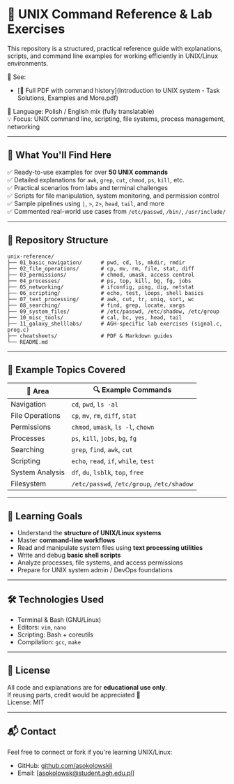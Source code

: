 # 🐧 UNIX Command Reference & Lab Exercises

This repository is a structured, practical reference guide with explanations, scripts, and command line examples for working efficiently in UNIX/Linux environments.

📘 See:
- [📄 Full PDF with command history](Introduction to UNIX system - Task Solutions, Examples and More.pdf)

📘 Language: Polish / English mix (fully translatable)  
💡 Focus: UNIX command line, scripting, file systems, process management, networking

---

## 🧠 What You'll Find Here

✅ Ready-to-use examples for over **50 UNIX commands**  
✅ Detailed explanations for `awk`, `grep`, `cut`, `chmod`, `ps`, `kill`, etc.  
✅ Practical scenarios from labs and terminal challenges  
✅ Scripts for file manipulation, system monitoring, and permission control  
✅ Sample pipelines using `|`, `>`, `2>`, `head`, `tail`, and more  
✅ Commented real-world use cases from `/etc/passwd`, `/bin/`, `/usr/include/`

---

## 📁 Repository Structure

```
unix-reference/
├── 01_basic_navigation/      # pwd, cd, ls, mkdir, rmdir
├── 02_file_operations/       # cp, mv, rm, file, stat, diff
├── 03_permissions/           # chmod, umask, access control
├── 04_processes/             # ps, top, kill, bg, fg, jobs
├── 05_networking/            # ifconfig, ping, dig, netstat
├── 06_scripting/             # echo, test, loops, shell basics
├── 07_text_processing/       # awk, cut, tr, uniq, sort, wc
├── 08_searching/             # find, grep, locate, xargs
├── 09_system_files/          # /etc/passwd, /etc/shadow, /etc/group
├── 10_misc_tools/            # cal, bc, yes, head, tail
├── 11_galaxy_shelllabs/      # AGH-specific lab exercises (signal.c, prog.c)
├── cheatsheets/              # PDF & Markdown guides
└── README.md
```

---

## 🧪 Example Topics Covered

| 🔧 Area             | 🔍 Example Commands |
|--------------------|---------------------|
| Navigation         | `cd`, `pwd`, `ls -al` |
| File Operations    | `cp`, `mv`, `rm`, `diff`, `stat` |
| Permissions        | `chmod`, `umask`, `ls -l`, `chown` |
| Processes          | `ps`, `kill`, `jobs`, `bg`, `fg` |
| Searching          | `grep`, `find`, `awk`, `cut` |
| Scripting          | `echo`, `read`, `if`, `while`, `test` |
| System Analysis    | `df`, `du`, `lsblk`, `top`, `free` |
| Filesystem         | `/etc/passwd`, `/etc/group`, `/etc/shadow` |

---

## 📌 Learning Goals

- Understand the **structure of UNIX/Linux systems**
- Master **command-line workflows**
- Read and manipulate system files using **text processing utilities**
- Write and debug **basic shell scripts**
- Analyze processes, file systems, and access permissions
- Prepare for UNIX system admin / DevOps foundations

---

## 🛠️ Technologies Used

- Terminal & Bash (GNU/Linux)
- Editors: `vim`, `nano`
- Scripting: Bash + coreutils
- Compilation: `gcc`, `make`

---

## 📜 License

All code and explanations are for **educational use only**.  
If reusing parts, credit would be appreciated 🙏  
License: MIT

---

## 📬 Contact

Feel free to connect or fork if you're learning UNIX/Linux:

- GitHub: [github.com/asokolowskii](https://github.com/asokolowskii)
- Email: [asokolowsk@student.agh.edu.pl]
